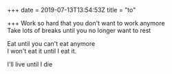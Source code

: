 +++
date = 2019-07-13T13:54:53Z
title = "to"

+++ 
Work so hard that you don't want to work anymore     
Take lots of breaks until you no longer want to rest   
   
Eat until you can't eat anymore   
I won't eat it until I eat it.   
   
I'll live until I die  